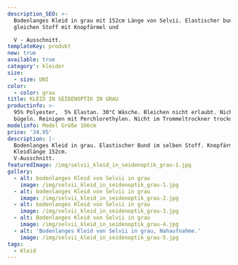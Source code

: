 ```yaml
---
description_SEO: >-
  Bodenlanges Kleid in grau mit 152cm Länge von Selvii. Elastischer bund im
  gleichen Stoff mit Knopfärmel und

  V - Ausschnitt.
templateKey: produkt
new: true
available: true
category': kleider
size:
  - size: UNI
color:
  - color: grau
title: KLEID IN SEIDENOPTIK IN GRAU
productinfo: >-
  95% Polyester,  5% Elastan. 30°C Wäsche. Bleichen nicht erlaubt. Nicht
  bügeln. Reinigen mit Perchlorethylen. Nicht im Trommeltrockner trocknen.
modelinfo: Model Größe 166cm
price: '34.95'
description: |-
  Bodenlanges Kleid in grau. Elastischer Bund im selben Stoff. Knopfärmel.
  Kleidlänge 152cm.
  V-Ausschnitt.
featuredImage: /img/selvii_kleid_in_seidenoptik_grau-1.jpg
gallery:
  - alt: bodenlanges Kleid von Selvii in grau
    image: /img/selvii_kleid_in_seidenoptik_grau-1.jpg
  - alt: bodenlanges Kleid von Selvii in grau
    image: /img/selvii_kleid_in_seidenoptik_grau-2.jpg
  - alt: bodenlanges Kleid von Selvii in grau
    image: /img/selvii_kleid_in_seidenoptik_grau-3.jpg
  - alt: Bodenlanges Kleid von Selvii in grau
    image: /img/selvii_kleid_in_seidenoptik_grau-4.jpg
  - alt: 'Bodenlanges Kleid von Selvii in grau, Nahaufnahme.'
    image: /img/selvii_kleid_in_seidenoptik_grau-5.jpg
tags:
  - Kleid
---
```


